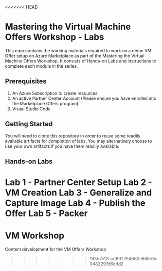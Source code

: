 <<<<<<< HEAD
# Mastering the Virtual Machine Offers Workshop - Labs
This repo contains the working materials required to work on a demo VM Offer setup on Azure Marketplace as part of the Mastering the Virtual Machine Offers Workshop. It consists of Hands-on Labs and instructions to complete each module in the series.

## Prerequisites
1. An Azure Subscription to create resources
2. An active Partner Center Account (Please ensure you have enrolled into the Marketplace Offers program)
3. Visual Studio Code 


## Getting Started
You will need to clone this repository in order to reuse some readily available artifacts for completion of labs. You may alternatively choose to use your own artifacts if you have them readily available. 

## Hands-on Labs
Lab 1 - Partner Center Setup
Lab 2 - VM Creation
Lab 3 - Generalize and Capture Image
Lab 4 - Publish the Offer
Lab 5 - Packer 
=======
# VM Workshop
Content development for the VM Offers Workshop
>>>>>>> 183b7e12ccd892794660e868e3c0482297d6cdd2
